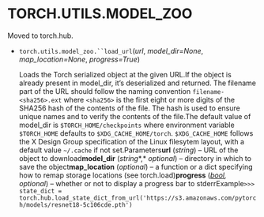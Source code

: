 
# TORCH.UTILS.MODEL_ZOO

Moved to torch.hub.



- `torch.utils.model_zoo.``load_url`(*url*, *model_dir=None*, *map_location=None*, *progress=True*)

  Loads the Torch serialized object at the given URL.If the object is already present in model_dir, it’s deserialized and returned. The filename part of the URL should follow the naming convention `filename-<sha256>.ext` where `<sha256>` is the first eight or more digits of the SHA256 hash of the contents of the file. The hash is used to ensure unique names and to verify the contents of the file.The default value of model_dir is `$TORCH_HOME/checkpoints` where environment variable `$TORCH_HOME` defaults to `$XDG_CACHE_HOME/torch`. `$XDG_CACHE_HOME` follows the X Design Group specification of the Linux filesytem layout, with a default value `~/.cache` if not set.Parameters**url** (*string*) – URL of the object to download**model_dir** (*string**,* *optional*) – directory in which to save the object**map_location** (*optional*) – a function or a dict specifying how to remap storage locations (see torch.load)**progress** ([*bool*](https://docs.python.org/3/library/functions.html#bool)*,* *optional*) – whether or not to display a progress bar to stderrExample`>>> state_dict = torch.hub.load_state_dict_from_url('https://s3.amazonaws.com/pytorch/models/resnet18-5c106cde.pth')`
